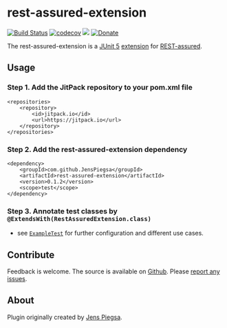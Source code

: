 # rest-assured-extension

[![Build Status](https://travis-ci.org/JensPiegsa/rest-assured-extension.svg?branch=master)](https://travis-ci.org/JensPiegsa/rest-assured-extension)
[![codecov](https://codecov.io/gh/JensPiegsa/rest-assured-extension/branch/master/graph/badge.svg)](https://codecov.io/gh/JensPiegsa/rest-assured-extension)
[![](https://jitpack.io/v/JensPiegsa/rest-assured-extension.svg)](https://jitpack.io/#JensPiegsa/rest-assured-extension)
[![Donate](https://img.shields.io/badge/Donate-PayPal-green.svg)](https://www.paypal.com/cgi-bin/webscr?cmd=_s-xclick&hosted_button_id=3WB8AXMP4VY98)

The rest-assured-extension is a [JUnit 5](https://junit.org/junit5/) [extension](https://junit.org/junit5/docs/current/user-guide/#extensions) for [REST-assured](http://rest-assured.io/).


## Usage

### Step 1. Add the JitPack repository to your **pom.xml** file

    <repositories>
        <repository>
            <id>jitpack.io</id>
            <url>https://jitpack.io</url>
        </repository>
    </repositories>


### Step 2. Add the rest-assured-extension dependency

    <dependency>
        <groupId>com.github.JensPiegsa</groupId>
        <artifactId>rest-assured-extension</artifactId>
        <version>0.1.2</version>
        <scope>test</scope>
    </dependency>

### Step 3. Annotate test classes by `@ExtendsWith(RestAssuredExtension.class)`

* see [`ExampleTest`](https://github.com/JensPiegsa/rest-assured-extension/blob/master/src/test/java/com/github/jenspiegsa/restassuredextension/ExampleTest.java) for further configuration and different use cases.

## Contribute

Feedback is welcome. The source is available on [Github](https://github.com/JensPiegsa/rest-assured-extension/). Please [report any issues](https://github.com/JensPiegsa/rest-assured-extension/issues).

## About

Plugin originally created by [Jens Piegsa](https://github.com/JensPiegsa).
